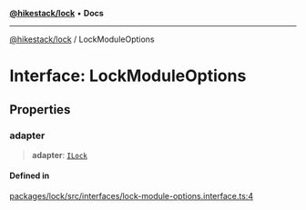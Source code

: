 [**@hikestack/lock**](/official/reference/lock/index.md) • **Docs**

***

[@hikestack/lock](/official/reference/lock/globals.md) / LockModuleOptions

# Interface: LockModuleOptions

## Properties

### adapter

> **adapter**: [`ILock`](/official/reference/lock/interfaces/ILock.md)

#### Defined in

[packages/lock/src/interfaces/lock-module-options.interface.ts:4](https://github.com/hikestack/hike/blob/06a9d1e14c74906090ab3c3c676c170cb9199e53/packages/lock/src/interfaces/lock-module-options.interface.ts#L4)
